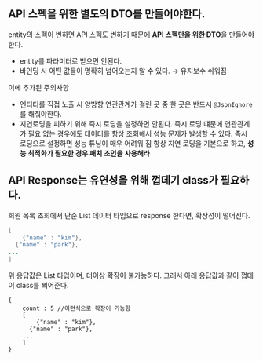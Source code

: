 ## API 스펙을 위한 별도의 DTO를 만들어야한다.

entity의 스펙이 변하면 API 스펙도 변하기 때문에 **API 스펙만을 위한 DTO**을 만들어야 한다.

- entity를 파라미터로 받으면 안된다.
- 바인딩 시 어떤 값들이 명확히 넘어오는지 알 수 있다. → 유지보수 쉬워짐

이에 추가된 주의사항

- 엔티티를 직접 노출 시 양방향 연관관계가 걸린 곳 중 한 곳은 반드시 `@JsonIgnore` 를 해줘야한다.
- 지연로딩을 피하기 위해 즉시 로딩을 설정하면 안된다. 즉시 로딩 떄문에 연관관계가 필요 없는 경우에도 데이터를 항상 조회해서 성능 문제가 발생할 수 있다. 즉시 로딩으로 설정하면 성능 튜닝이 매우 어려워 짐 항상 지연 로딩을 기본으로 하고, **성능 최적화가 필요한 경우 패치 조인을 사용해라**

## API Response는 유연성을 위해 껍데기 class가 필요하다.

회원 목록 조회에서 단순 List 데이터 타입으로 response 한다면, 확장성이 떨어진다.

```java
[
	{"name" : "kim"},
  {"name" : "park"},
...
]
```

위 응답값은 List 타입이며, 더이상 확장이 불가능하다. 그래서 아래 응답값과 같이 껍데이 class를 씌어준다.

```
{
	count : 5 //이런식으로 확장이 가능함
	[
		{"name" : "kim"},
	  {"name" : "park"},
	...
	]
}
```
